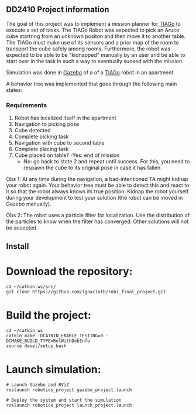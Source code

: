 ## DD2410 Project information ##

The goal of this project was to implement a mission planner for [TIAGo](https://pal-robotics.com/robots/tiago/) to execute a set of tasks.
The TIAGo Robot was expected to pick an Aruco cube startring from an unknown positon and then move it to another table. The TIAGo must make use of its sensors and a prior map of the room to transport the cube safely among rooms. Furthermore, the robot was expected to be able to be "kidnapped" manually by an user and be able to start over in the task in such a way to eventually suceed with the mission. 


Simulation was done in [Gazebo](http://gazebosim.org/) of a of a [TIAGo](https://pal-robotics.com/robots/tiago/) robot in an apartment.

A behavior tree was implemented that goes through the following main states:

### Requirements ###
1. Robot has localized itself in the apartment
2. Navigation to picking pose
3. Cube detected
4. Complete picking task 
5. Navigation with cube to second table
6. Complete placing task
7. Cube placed on table?
    -Yes: end of mission
    - No: go back to state 2 and repeat until success. For this, you need to respawn the cube to its original pose in case it has fallen.

Obs 1: At any time during the navigation, a bad-intentioned TA might kidnap your robot again. Your behavior tree must be able to detect this and react to it so that the robot always knows its true position. Kidnap the robot yourself during your development to test your solution (the robot can be moved in Gazebo manually).

Obs 2: The robot uses a particle filter for localization. Use the distribution of the particles to know when the filter has converged. Other solutions will not be accepted.

## Install ##
 # Download the repository:

```terminal
cd ~/catkin_ws/src/
git clone https://github.com/ignaciotb/robi_final_project.git
```

# Build the project:

```terminal
cd ~/catkin_ws
catkin_make -DCATKIN_ENABLE_TESTING=0 -DCMAKE_BUILD_TYPE=RelWithDebInfo
source devel/setup.bash
```


# Launch simulation:

```terminal
# Launch Gazebo and RViZ
roslaunch robotics_project gazebo_project.launch

# Deploy the system and start the simulation
roslaunch robotics_project launch_project.launch
```
